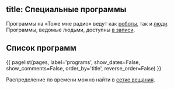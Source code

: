 title: Специальные программы
---

Программы на «Тоже мне радио» ведут как [роботы](/robots.html), так и
[люди](/guests/).  Программы, ведомые людьми, доступны [в
записи](/subscription.html).

## Список программ

{{ pagelist(pages, label='programs', show_dates=False, show_comments=False, order_by='title', reverse_order=False) }}

Распределение по времени можно найти в [сетке вещания](/schedule.html).

